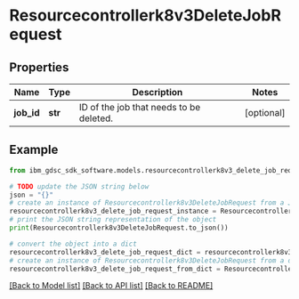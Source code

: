# Resourcecontrollerk8v3DeleteJobRequest


## Properties

Name | Type | Description | Notes
------------ | ------------- | ------------- | -------------
**job_id** | **str** | ID of the job that needs to be deleted. | [optional] 

## Example

```python
from ibm_gdsc_sdk_software.models.resourcecontrollerk8v3_delete_job_request import Resourcecontrollerk8v3DeleteJobRequest

# TODO update the JSON string below
json = "{}"
# create an instance of Resourcecontrollerk8v3DeleteJobRequest from a JSON string
resourcecontrollerk8v3_delete_job_request_instance = Resourcecontrollerk8v3DeleteJobRequest.from_json(json)
# print the JSON string representation of the object
print(Resourcecontrollerk8v3DeleteJobRequest.to_json())

# convert the object into a dict
resourcecontrollerk8v3_delete_job_request_dict = resourcecontrollerk8v3_delete_job_request_instance.to_dict()
# create an instance of Resourcecontrollerk8v3DeleteJobRequest from a dict
resourcecontrollerk8v3_delete_job_request_from_dict = Resourcecontrollerk8v3DeleteJobRequest.from_dict(resourcecontrollerk8v3_delete_job_request_dict)
```
[[Back to Model list]](../README.md#documentation-for-models) [[Back to API list]](../README.md#documentation-for-api-endpoints) [[Back to README]](../README.md)


